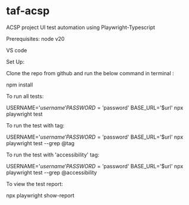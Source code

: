 # taf-acsp
ACSP project UI test automation using Playwright-Typescript

Prerequisites:
node v20

VS code

Set Up:

Clone the repo from github and run the below command in terminal :

npm install

To run all tests:

USERNAME='$username' PASSWORD='$password' BASE_URL='$url' npx playwright test

To run the test with tag:

USERNAME='$username' PASSWORD='$password' BASE_URL='$url' npx playwright test --grep @tag

To run the test with 'accessibility' tag:

USERNAME='$username' PASSWORD='$password' BASE_URL='$url' npx playwright test --grep @accessibility

To view the test report:

npx playwright show-report


